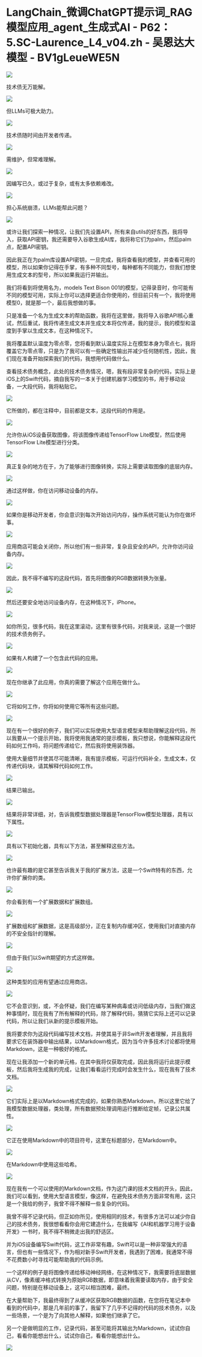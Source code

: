 # LangChain_微调ChatGPT提示词_RAG模型应用_agent_生成式AI - P62：5.SC-Laurence_L4_v04.zh - 吴恩达大模型 - BV1gLeueWE5N

![](img/915f4e03e9426f118b05e783568bb8c3_0.png)

技术债无万能解。

![](img/915f4e03e9426f118b05e783568bb8c3_2.png)

但LLMs可极大助力。

![](img/915f4e03e9426f118b05e783568bb8c3_4.png)

技术债随时间由开发者传递。

![](img/915f4e03e9426f118b05e783568bb8c3_6.png)

需维护，但常难理解。

![](img/915f4e03e9426f118b05e783568bb8c3_8.png)

因编写已久，或过于复杂，或有太多依赖难改。

![](img/915f4e03e9426f118b05e783568bb8c3_10.png)

担心系统崩溃，LLMs能帮此问题？

![](img/915f4e03e9426f118b05e783568bb8c3_12.png)

或许让我们探索一种情况，让我们先设置API，所有来自utils的好东西，我将导入，获取API密钥，我还需要导入谷歌生成AI库，我将称它们为palm，然后palm点，配置API密钥。

因此我正在为palm库设置API密钥，一旦完成，我将查看我的模型，并查看可用的模型，所以如果你记得在手掌，有多种不同型号，每种都有不同能力，但我们想使用生成文本的型号，所以如果我运行并输出。

我们将看到将使用名为，models Text Bison 001的模型，记得录音时，你可能有不同的模型可用，实际上你可以选择更适合你使用的，但目前只有一个，我将使用模型0，就是那一个，最后我想做的事。

只是准备一个名为生成文本的帮助函数，我将在这里做，我将导入谷歌API核心重试，然后重试，我将传递生成文本并生成文本将仅传递，我的提示，我的模型和温度到手掌以生成文本，在这种情况下。

我将覆盖默认温度为零点零，您将看到默认温度实际上在模型本身为零点七，我将覆盖它为零点零，只是为了我可以有一些确定性输出并减少任何随机性，因此，我们现在准备开始探索我们的代码，我想用代码做什么。

查看技术债务概念，此处的技术债务情况，嗯，我有段非常复杂的代码，实际上是iOS上的Swift代码，摘自我写的一本关于创建机器学习模型的书，用于移动设备，一大段代码，我将粘贴它。



![](img/915f4e03e9426f118b05e783568bb8c3_14.png)

它所做的，都在注释中，目前都是文本，这段代码的作用是。

![](img/915f4e03e9426f118b05e783568bb8c3_16.png)

允许你从iOS设备获取图像，将该图像传递给TensorFlow Lite模型，然后使用TensorFlow Lite模型进行分类。



![](img/915f4e03e9426f118b05e783568bb8c3_18.png)

真正复杂的地方在于，为了能够进行图像转换，实际上需要读取图像的底层内存。

![](img/915f4e03e9426f118b05e783568bb8c3_20.png)

通过这样做，你在访问移动设备的内存。

![](img/915f4e03e9426f118b05e783568bb8c3_22.png)

如果你是移动开发者，你会意识到每次开始访问内存，操作系统可能认为你在做坏事。

![](img/915f4e03e9426f118b05e783568bb8c3_24.png)

应用商店可能会关闭你，所以他们有一些非常，复杂且安全的API，允许你访问设备内存。

![](img/915f4e03e9426f118b05e783568bb8c3_26.png)

因此，我不得不编写的这段代码，首先将图像的RGB数据转换为张量。

![](img/915f4e03e9426f118b05e783568bb8c3_28.png)

然后还要安全地访问设备内存，在这种情况下，iPhone。

![](img/915f4e03e9426f118b05e783568bb8c3_30.png)

如你所见，很多代码，我在这里滚动，这里有很多代码，对我来说，这是一个很好的技术债务例子。

![](img/915f4e03e9426f118b05e783568bb8c3_32.png)

如果有人构建了一个包含此代码的应用。

![](img/915f4e03e9426f118b05e783568bb8c3_34.png)

现在你继承了此应用，你真的需要了解这个应用在做什么。

![](img/915f4e03e9426f118b05e783568bb8c3_36.png)

它将如何工作，你将如何使用它等所有这些问题。

![](img/915f4e03e9426f118b05e783568bb8c3_38.png)

现在有一个很好的例子，我们可以实际使用大型语言模型来帮助理解这段代码，所以我要从一个提示开始，我将使用我通常的提示模板，我只想说，你能解释这段代码如何工作吗，将问题传递给它，然后我将使用装饰器。

使用大量细节并使其尽可能清晰，我有提示模板，可运行代码补全，生成文本，仅传递代码块，请其解释代码如何工作。



![](img/915f4e03e9426f118b05e783568bb8c3_40.png)

结果已输出。

![](img/915f4e03e9426f118b05e783568bb8c3_42.png)

结果将非常详细，对，告诉我模型数据处理器是TensorFlow模型处理器，具有以下属性。

![](img/915f4e03e9426f118b05e783568bb8c3_44.png)

具有以下初始化器，具有以下方法，甚至解释这些方法。

![](img/915f4e03e9426f118b05e783568bb8c3_46.png)

也许最有趣的是它甚至告诉我关于我的扩展方法，这是一个Swift特有的东西，允许你扩展你的类。

![](img/915f4e03e9426f118b05e783568bb8c3_48.png)

你会看到有一个扩展数据和扩展数组。

![](img/915f4e03e9426f118b05e783568bb8c3_50.png)

扩展数组和扩展数据，这是高级部分，正在复制内存缓冲区，使用我们对直接内存的不安全指针的理解。

![](img/915f4e03e9426f118b05e783568bb8c3_52.png)

但由于我们以Swift期望的方式这样做。

![](img/915f4e03e9426f118b05e783568bb8c3_54.png)

这种类型的应用有望通过应用商店。

![](img/915f4e03e9426f118b05e783568bb8c3_56.png)

它不会意识到，或，不会怀疑，我们在编写某种病毒或访问低级内存，当我们做这种事情时，现在我有了所有解释的代码，除了解释代码，猜猜它实际上还可以记录代码，所以让我们从新的提示模板开始。

我将要求你为这段代码编写技术文档，并使其易于非Swift开发者理解，并且我将要求它在装饰器中输出结果，以Markdown格式，因为当今许多技术讨论都将使用Markdown，这是一种极好的格式。

现在让我添加一个新的单元格，在其中我将仅获取完成，因此我将运行此提示模板，然后我将生成我的完成，让我们看看运行完成时会发生什么，现在我有了技术文档。



![](img/915f4e03e9426f118b05e783568bb8c3_58.png)

它们实际上是以Markdown格式完成的，如果你熟悉Markdown，所以这里它给了我模型数据处理器，类处理，所有数据预处理调用运行推断给定帧，记录公共属性。



![](img/915f4e03e9426f118b05e783568bb8c3_60.png)

它正在使用Markdown中的项目符号，这里在标题部分，在Markdown中。

![](img/915f4e03e9426f118b05e783568bb8c3_62.png)

在Markdown中使用这些哈希。

![](img/915f4e03e9426f118b05e783568bb8c3_64.png)

现在我有一个可以使用的Markdown文档，作为这门课的技术文档的开头，因此，我们可以看到，使用大型语言模型，像这样，在避免技术债务方面非常有用，这只是一个我给的例子，我曾不得不解释一些复杂的代码。

我曾不得不记录代码，但正如你所见，使用相同的技术，有很多方法可以减少你自己的技术债务，我很想看看你会用它建造什么，在我编写《AI和机器学习用于设备开发》一书时，我不得不稍微走出我的舒适区。

并为iOS设备编写Swift代码，这工作非常有趣，Swift可以是一种非常强大的语言，但也有一些情况下，作为相对新手Swift开发者，我遇到了困难，我通常不得不花费数小时寻找可能帮助我的代码示例。

一个这样的例子是将图像传递给移动神经网络，在这种情况下，我需要将底层数据从CV，像素缓冲格式转换为原始RGB数据，即意味着我需要读取内存，由于安全问题，特别是在移动设备上，这可以相当困难，最终。

在大量帮助下，我最终得到了从缓冲区获取RGB数据的函数，在您将在笔记本中看到的代码中，那是几年前的事了，我留下了几乎不记得的代码的技术债务，以及一些场景，一个是为了向其他人解释，如果他们继承了它。

另一个是做明显的工作，记录代码，甚至可能将其输出为Markdown，试试你自己，看看你能想出什么，试试你自己，看看你能想出什么。



![](img/915f4e03e9426f118b05e783568bb8c3_66.png)